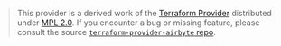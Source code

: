 > This provider is a derived work of the [Terraform Provider](https://github.com/airbytehq/terraform-provider-airbyte)
> distributed under [MPL 2.0](https://www.mozilla.org/en-US/MPL/2.0/). If you encounter a bug or missing feature,
> please consult the source [`terraform-provider-airbyte` repo](https://github.com/airbytehq/terraform-provider-airbyte/issues).
